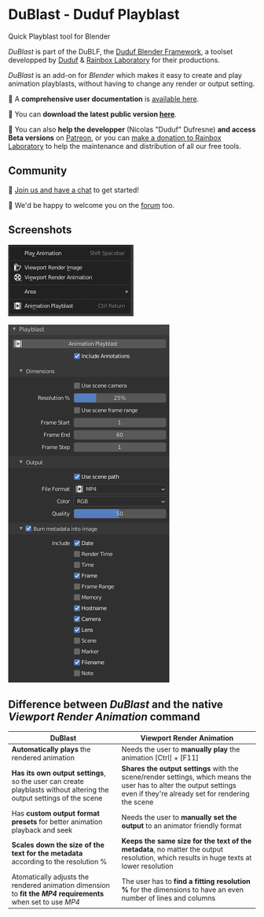 # DuBlast - Duduf Playblast

Quick Playblast tool for Blender

*DuBlast* is part of the DuBLF, the [Duduf Blender Framework](https://rainboxlab.org/tag/blender/), a toolset developped by [Duduf](https://duduf.com) & [Rainbox Laboratory](https://rainboxlab.org) for their productions.

*DuBlast* is an add-on for *Blender* which makes it easy to create and play animation playblasts, without having to change any render or output setting.

📖 A **comprehensive user documentation** is [available here](https://dublast-docs.rainboxlab.org).

🎥 You can **download the latest public version [here](https://rainboxlab.org/tools/dublast/)**.

📣 You can also **help the developper** (Nicolas "Duduf" Dufresne) **and access Beta versions** on [Patreon](https://patreon.com/duduf), or you can [make a donation to Rainbox Laboratory](https://rainboxlab.org/about/donate/) to help the maintenance and distribution of all our free tools.

## Community

🚀 [Join us and have a chat](http://chat.rainboxlab.org) to get started!

🤗 We'd be happy to welcome you on the [forum](https://forum.rainboxlab.org) too.

## Screenshots

![Menu](https://github.com/Rainbox-dev/DuBLF_DuBlast/raw/master/docs/img/menu.png)

![Settings](https://github.com/Rainbox-dev/DuBLF_DuBlast/raw/master/docs/img/settings.png)

## Difference between *DuBlast* and the native *Viewport Render Animation* command

|DuBlast|Viewport Render Animation|
|---------|---------------------------|
|**Automatically plays** the rendered animation|Needs the user to **manually play** the animation [Ctrl] + [F11]|
|**Has its own output settings**, so the user can create playblasts without altering the output settings of the scene|**Shares the output settings** with the scene/render settings, which means the user has to alter the output settings even if they're already set for rendering the scene|
|Has **custom output format presets** for better animation playback and seek|Needs the user to **manually set the output** to an animator friendly format|
|**Scales down the size of the text for the metadata** according to the resolution %|**Keeps the same size for the text of the metadata**, no matter the output resolution, which results in huge texts at lower resolution|
|Atomatically adjusts the rendered animation dimension to **fit the *MP4* requirements** when set to use *MP4*|The user has to **find a fitting resolution %** for the dimensions to have an even number of lines and columns|
